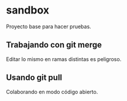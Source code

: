 # sandbox

Proyecto base para hacer pruebas.

## Trabajando con git merge

Editar lo mismo en ramas distintas es peligroso.

## Usando git pull

Colaborando en modo código abierto.
